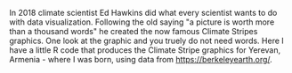 In 2018 climate scientist Ed Hawkins did what every scientist wants to do with data visualization. Following the old saying "a picture is worth more than a thousand words" he created the now famous Climate Stripes graphics. One look at the graphic and you truely do not need words. Here I have a little R code that produces the Climate Stripe graphics for Yerevan, Armenia - where I was born, using data from https://berkeleyearth.org/.

